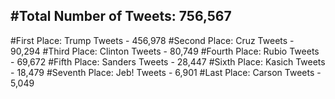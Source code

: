 #Total Number of Tweets: 756,567 
---
#First Place: Trump Tweets - 456,978
#Second Place: Cruz Tweets - 90,294
#Third Place: Clinton Tweets - 80,749
#Fourth Place: Rubio Tweets - 69,672
#Fifth Place: Sanders Tweets - 28,447
#Sixth Place: Kasich Tweets - 18,479
#Seventh Place: Jeb! Tweets - 6,901
#Last Place: Carson Tweets - 5,049
